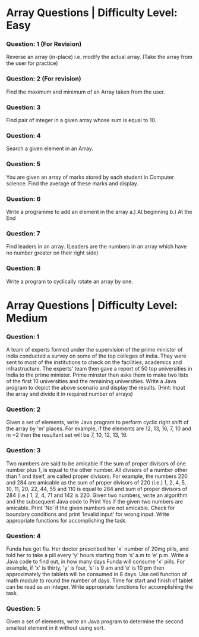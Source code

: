 # Array Questions | Difficulty Level: Easy

### Question: 1 (For Revision)

Reverse an array (in-place) i.e. modify the actual array. (Take the array from the user for practice)

### Question: 2 (For revision)

Find the maximum and minimum of an Array taken from the user.

### Question: 3

Find pair of integer in a given array whose sum is equal to 10.

### Question: 4

Search a given element in an Array.

### Question: 5

You are given an array of marks stored by each student in Computer science. Find the average of these marks and display.

### Question: 6

Write a programme to add an element in the array a.) At beginning b.) At the End

### Question: 7

Find leaders in an array.
(Leaders are the numbers in an array which have no number greater on their right side)

### Question: 8

Write a program to cyclically rotate an array by one.

# Array Questions | Difficulty Level: Medium

### Question: 1

A team of experts formed under the supervision of the prime minister of india conducted a survey on some of the top colleges of india. They were sent to most of the institutions to check on the facilities, academics and infrastructure. The experts’ team then gave a report of 50 top universities in India to the prime minister. Prime minster then asks them to make two lists of the first 10 universities and the remaining universities. Write a Java program to depict the above scenario and display the results.
(Hint: Input the array and divide it in required number of arrays)

### Question: 2

Given a set of elements, write Java program to perform cyclic right shift of the array by 'm' places.
For example, if the elements are 12, 13, 16, 7, 10 and m =2 then the resultant set will be 7, 10, 12, 13, 16.

### Question: 3

Two numbers are said to be amicable if the sum of proper divisors of one number plus 1, is equal to the other number.
All divisors of a number other than 1 and itself, are called proper divisors.
For example, the numbers 220 and 284 are amicable as the sum of proper divisors of 220 (i.e.) 1, 2, 4, 5, 10, 11, 20, 22, 44, 55 and 110 is equal to 284 and sum of proper divisors of 284 (i.e.) 1, 2, 4, 71 and 142 is 220.
Given two numbers, write an algorithm and the subsequent Java code to Print Yes if the given two numbers are amicable.
Print ‘No’ if the given numbers are not amicable. Check for boundary conditions and print 'Invalid input' for wrong input.
Write appropriate functions for accomplishing the task.

### Question: 4

Funda has got flu. Her doctor prescribed her 'x' number of 20mg pills, and told her to take a pill every 'y' hours starting from ‘s’ a.m to ‘e’ p.m. Write a Java code to find out, in how many days Funda will consume 'x' pills. For example, if 'x' is thirty, 'y' is four, ‘s’ is 9 am and ‘e’ is 10 pm then approximately the tablets will be consumed in 8 days. Use ceil function of math module to round the number of days. Time for start and finish of tablet can be read as an integer. Write appropriate functions for accomplishing the task.

### Question: 5

Given a set of elements, write an Java program to determine the second smallest element in it without using sort.
